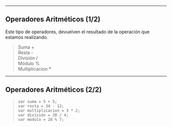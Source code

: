 ------------------------------------------------
<h2>Operadores Aritméticos (1/2)</h2>

Este tipo de operadores, devuelven el resultado de la operación que estamos realizando.

> Suma + <br>
> Resta - <br>
> División / <br>
> Módulo % <br>
> Multiplicacion * <br>

------------------------------------------------
<h2>Operadores Aritméticos (2/2)</h2>

> ``var suma = 5 + 5;`` <br>
> ``var resta = 34 - 12;`` <br>
> ``var multiplicacion = 3 * 2;`` <br>
> ``var división = 20 / 4;`` <br>
> ``var modulo = 28 % 7;`` <br>


